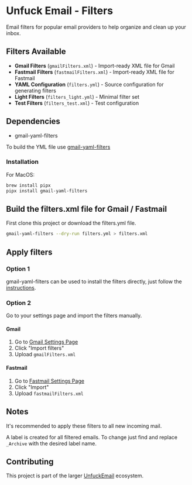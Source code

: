 # Unfuck Email - Filters

Email filters for popular email providers to help organize and clean up your inbox.

## Filters Available

- **Gmail Filters** (`gmailFilters.xml`) - Import-ready XML file for Gmail
- **Fastmail Filters** (`fastmailFilters.xml`) - Import-ready XML file for Fastmail
- **YAML Configuration** (`filters.yml`) - Source configuration for generating filters
- **Light Filters** (`filters_light.yml`) - Minimal filter set
- **Test Filters** (`filters_test.xml`) - Test configuration

## Dependencies

* gmail-yaml-filters

To build the YML file use [gmail-yaml-filters](https://github.com/mesozoic/gmail-yaml-filters)

### Installation

For MacOS:

```bash
brew install pipx
pipx install gmail-yaml-filters
```

## Build the filters.xml file for Gmail / Fastmail

First clone this project or download the filters.yml file.

```bash
gmail-yaml-filters --dry-run filters.yml > filters.xml
```

## Apply filters

### Option 1

gmail-yaml-filters can be used to install the filters directly, just follow the [instructions](https://github.com/mesozoic/gmail-yaml-filters?tab=readme-ov-file#synchronization-via-gmail-api).

### Option 2

Go to your settings page and import the filters manually.

#### Gmail
1. Go to [Gmail Settings Page](https://mail.google.com/mail/u/0/#settings/filters) 
2. Click "Import filters"
3. Upload `gmailFilters.xml`

#### Fastmail
1. Go to [Fastmail Settings Page](https://app.fastmail.com/settings/filters)
2. Click "Import"
3. Upload `fastmailFilters.xml`

## Notes

It's recommended to apply these filters to all new incoming mail.

A label is created for all filtered emails. To change just find and replace `_Archive` with the desired label name.

## Contributing

This project is part of the larger [UnfuckEmail](https://github.com/stevenirby/unfuckemail) ecosystem.
